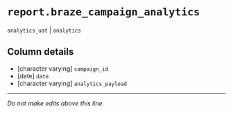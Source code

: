 # `report.braze_campaign_analytics`
`analytics_uat` | `analytics`

## Column details
* [character varying] `campaign_id`
* [date]      `date`
* [character varying] `analytics_payload`

-------------------------------------------------------------------------------
*Do not make edits above this line.*
